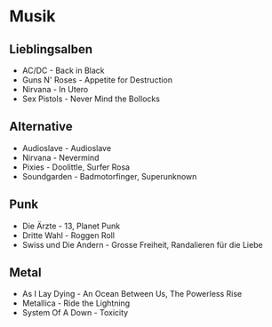 # Musik
## Lieblingsalben
- AC/DC - Back in Black
- Guns N' Roses - Appetite for Destruction
- Nirvana - In Utero
- Sex Pistols - Never Mind the Bollocks

## Alternative
- Audioslave - Audioslave
- Nirvana - Nevermind
- Pixies - Doolittle, Surfer Rosa
- Soundgarden - Badmotorfinger, Superunknown

## Punk
- Die Ärzte - 13, Planet Punk
- Dritte Wahl - Roggen Roll
- Swiss und Die Andern - Grosse Freiheit, Randalieren für die Liebe

## Metal
- As I Lay Dying - An Ocean Between Us, The Powerless Rise
- Metallica - Ride the Lightning
- System Of A Down - Toxicity
